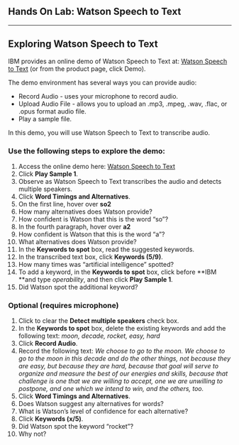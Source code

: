 ## Hands On Lab: Watson Speech to Text

*****

## Exploring Watson Speech to Text

IBM provides an online demo of Watson Speech to Text at: [Watson Speech to
Text](https://speech-to-text-demo.ng.bluemix.net/?cm_mc_uid=59963159489715526067556&cm_mc_sid_50200000=93080491558737820643&cm_mc_sid_52640000=17830021558737820661)
(or from the product page, click Demo).  

The demo environment has several ways you can provide audio:

* Record Audio - uses your microphone to record audio.
* Upload Audio File - allows you to upload an .mp3, .mpeg, .wav, .flac, or .opus
format audio file.
* Play a sample file.



In this demo, you will use Watson Speech to Text to transcribe audio.

### Use the following steps to explore the demo:

1.  Access the online demo here: [Watson Speech to
Text](https://speech-to-text-demo.ng.bluemix.net/?cm_mc_uid=59963159489715526067556&cm_mc_sid_50200000=93080491558737820643&cm_mc_sid_52640000=17830021558737820661)
1.  Click **Play Sample 1**.
1.  Observe as Watson Speech to Text transcribes the audio and detects multiple
speakers.
1.  Click **Word Timings and Alternatives**.
1.  On the first line, hover over **so2** 
1.  How many alternatives does Watson provide? 
1.  How confident is Watson that this is the word “so”? 
1.  In the fourth paragraph, hover over **a2**
1.  How confident is Watson that this is the word “a”? 
1.  What alternatives does Watson provide? 
1.  In the **Keywords to spot** box, read the suggested keywords.
1.  In the transcribed text box, click **Keywords (5/9)**. 
1.  How many times was “artificial intelligence” spotted?
1.  To add a keyword, in the **Keywords to spot** box, click before **IBM **and type
*operability*, and then click **Play Sample 1**.
1.  Did Watson spot the additional keyword? 

### Optional (requires microphone)

1.  Click to clear the **Detect multiple speakers** check box.
1.  In the  **Keywords to spot** box, delete the existing keywords and add the
following text: *moon, decade, rocket, easy, hard*
1.  Click **Record Audio**.
1.  Record the following text: *We choose to go to the moon. We choose to go to the
moon in this decade and do the other things, not because they are easy, but
because they are hard, because that goal will serve to organize and measure the
best of our energies and skills, because that challenge is one that we are
willing to accept, one we are unwilling to postpone, and one which we intend to
win, and the others, too.*
1.  Click **Word Timings and Alternatives**.
1.  Does Watson suggest any alternatives for words? 
1.  What is Watson’s level of confidence for each alternative? 
1.  Click **Keywords (x/5)**.
1.  Did Watson spot the keyword “rocket”? 
1.  Why not? 




